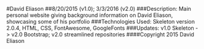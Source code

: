 #David Eliason
##8/20/2015 (v1.0); 3/3/2016 (v2.0)
###Description: Main personal website giving background information on David Eliason, showcasing some of his portfolio
###Technologies Used: Skeleton version 2.0.4, HTML, CSS, FontAwesome, GoogleFonts
###Updates: v1.0 Skeleton -> v2.0 Bootstrap; v2.0 streamlined repositories
####Copyright 2015 David Eliason